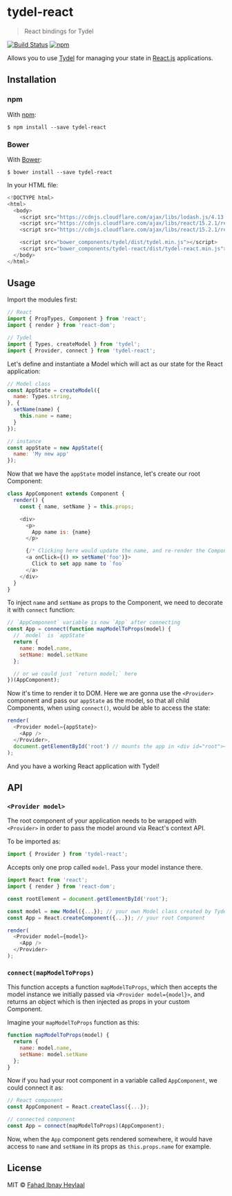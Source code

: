 # tydel-react
<!--{h1:.massive-header.-with-tagline}-->

> React bindings for Tydel

[![Build Status](https://img.shields.io/travis/fahad19/tydel-react/master.svg)](http://travis-ci.org/fahad19/tydel-react) [![npm](https://img.shields.io/npm/v/tydel-react.svg)](https://www.npmjs.com/package/tydel-react)

Allows you to use [Tydel](https://github.com/fahad19/tydel) for managing your state in [React.js](https://github.com/facebook/react) applications.

## Installation

### npm

With [npm](https://npmjs.com):

```
$ npm install --save tydel-react
```

### Bower

With [Bower](https://bower.io):

```
$ bower install --save tydel-react
```

In your HTML file:

```js
<!DOCTYPE html>
<html>
  <body>
    <script src="https://cdnjs.cloudflare.com/ajax/libs/lodash.js/4.13.1/lodash.min.js"></script>
    <script src="https://cdnjs.cloudflare.com/ajax/libs/react/15.2.1/react.min.js"></script>
    <script src="https://cdnjs.cloudflare.com/ajax/libs/react/15.2.1/react-dom.min.js"></script>

    <script src="bower_components/tydel/dist/tydel.min.js"></script>
    <script src="bower_components/tydel-react/dist/tydel-react.min.js"></script>
  </body>
</html>
```

## Usage

Import the modules first:

```js
// React
import { PropTypes, Component } from 'react';
import { render } from 'react-dom';

// Tydel
import { Types, createModel } from 'tydel';
import { Provider, connect } from 'tydel-react';
```

Let's define and instantiate a Model which will act as our state for the React application:

```js
// Model class
const AppState = createModel({
  name: Types.string,
}, {
  setName(name) {
    this.name = name;
  }
});

// instance
const appState = new AppState({
  name: 'My new app'
});
```

Now that we have the `appState` model instance, let's create our root Component:

```js
class AppComponent extends Component {
  render() {
    const { name, setName } = this.props;

    <div>
      <p>
        App name is: {name}
      </p>

      {/* Clicking here would update the name, and re-render the Component */}
      <a onClick={() => setName('foo')}>
        Click to set app name to `foo`
      </a>
    </div>
  }
}
```

To inject `name` and `setName` as props to the Component, we need to decorate it with `connect` function:

```js
// `AppComponent` variable is now `App` after connecting
const App = connect(function mapModelToProps(model) {
  // `model` is `appState`
  return {
    name: model.name,
    setName: model.setName
  };

  // or we could just `return model;` here
})(AppComponent);
```

Now it's time to render it to DOM. Here we are gonna use the `<Provider>` component and pass our `appState` as the model, so that all child Components, when using `connect()`, would be able to access the state:

```js
render(
  <Provider model={appState}>
    <App />
  </Provider>,
  document.getElementById('root') // mounts the app in <div id="root"></div>
);
```

And you have a working React application with Tydel!

## API

### `<Provider model>`

The root component of your application needs to be wrapped with `<Provider>` in order to pass the model around via React's context API.

To be imported as:

```js
import { Provider } from 'tydel-react';
```

Accepts only one prop called `model`. Pass your model instance there.

```js
import React from 'react';
import { render } from 'react-dom';

const rootElement = document.getElementById('root');

const model = new Model({...}); // your own Model class created by Tydel
const App = React.createComponent({...}); // your root Component

render(
  <Provider model={model}>
    <App />
  </Provider>
);
```

### `connect(mapModelToProps)`

This function accepts a function `mapModelToProps`, which then accepts the model instance we initially passed via `<Provider model={model}>`, and returns an object which is then injected as props in your custom Component.

Imagine your `mapModelToProps` function as this:

```js
function mapModelToProps(model) {
  return {
    name: model.name,
    setName: model.setName
  };
}
```

Now if you had your root component in a variable called `AppComponent`, we could connect it as:

```js
// React component
const AppComponent = React.createClass({...});

// connected component
const App = connect(mapModelToProps)(AppComponent);
```

Now, when the `App` component gets rendered somewhere, it would have access to `name` and `setName` in its props as `this.props.name` for example.

## License

MIT © [Fahad Ibnay Heylaal](http://fahad19.com)
